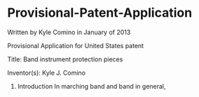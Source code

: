 Provisional-Patent-Application
==============================

Written by Kyle Comino in January of 2013 

Provisional Application for United States patent
 
Title: Band instrument protection pieces
 
Inventor(s): Kyle J. Comino
 
 

1. Introduction
      	In marching band and band in general, 
